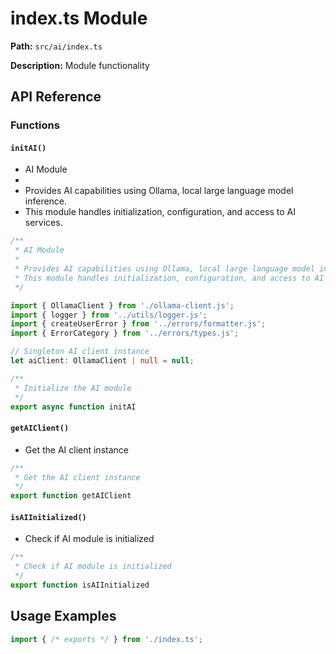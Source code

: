 # index.ts Module

**Path:** `src/ai/index.ts`

**Description:** Module functionality

## API Reference

### Functions

#### `initAI()`

* AI Module
 * 
 * Provides AI capabilities using Ollama, local large language model inference.
 * This module handles initialization, configuration, and access to AI services.

```typescript
/**
 * AI Module
 * 
 * Provides AI capabilities using Ollama, local large language model inference.
 * This module handles initialization, configuration, and access to AI services.
 */

import { OllamaClient } from './ollama-client.js';
import { logger } from '../utils/logger.js';
import { createUserError } from '../errors/formatter.js';
import { ErrorCategory } from '../errors/types.js';

// Singleton AI client instance
let aiClient: OllamaClient | null = null;

/**
 * Initialize the AI module
 */
export async function initAI
```

#### `getAIClient()`

* Get the AI client instance

```typescript
/**
 * Get the AI client instance
 */
export function getAIClient
```

#### `isAIInitialized()`

* Check if AI module is initialized

```typescript
/**
 * Check if AI module is initialized
 */
export function isAIInitialized
```

## Usage Examples

```typescript
import { /* exports */ } from './index.ts';
```

